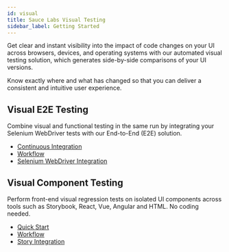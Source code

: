 ```yaml
---
id: visual
title: Sauce Labs Visual Testing
sidebar_label: Getting Started
---
```


Get clear and instant visibility into the impact of code changes on your UI across browsers, devices, and operating systems with our automated visual testing solution, which generates side-by-side comparisons of your UI versions.

Know exactly where and what has changed so that you can deliver a consistent and intuitive user experience.

<div className="box-wrapper" markdown="1">
<div className="box box1 card">
  <div className="container">
  <h2>Visual E2E Testing</h2>
  <p>Combine visual and functional testing in the same run by integrating your Selenium WebDriver tests with our End-to-End (E2E) solution.</p>
  <ul>
      <li><a href="/visual/e2e-testing/integrations/ci">Continuous Integration</a></li>
      <li><a href="/visual/e2e-testing/review-flow">Workflow</a></li>
      <li><a href="/visual/e2e-testing/integrations/webdriver-integration">Selenium WebDriver Integration</a></li>
  </ul>
  </div>
</div>
<div className="box box2 card">
  <div className="container">
  <h2>Visual Component Testing</h2>
  <p>Perform front-end visual regression tests on isolated UI components across tools such as Storybook, React, Vue, Angular and HTML. No coding needed.
  </p>
  <ul>
      <li><a href="/visual/component-testing/setup">Quick Start</a></li>
      <li><a href="/visual/component-testing/dashboard-workflow">Workflow</a></li>
      <li><a href="/visual/component-testing/testing-interactions">Story Integration</a></li>
  </ul>
  </div>
</div>
</div>
